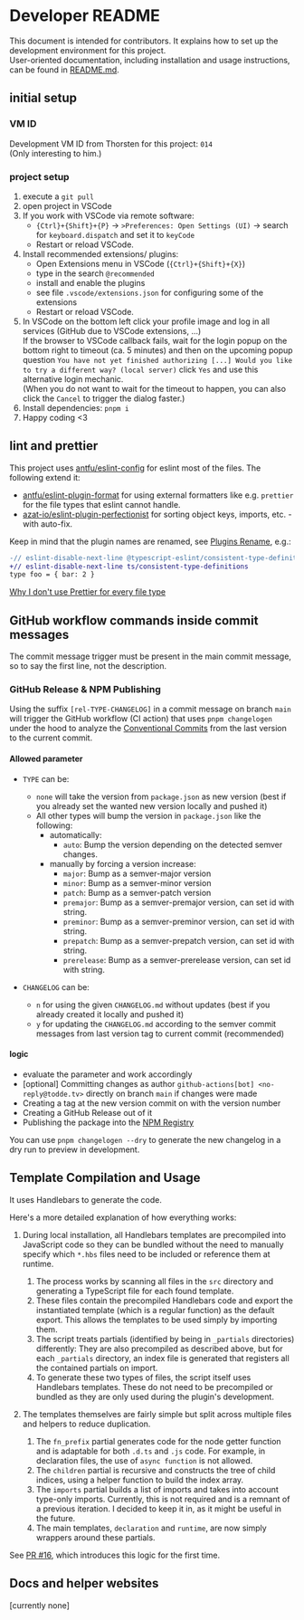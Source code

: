 # Developer README

This document is intended for contributors. It explains how to set up the development environment for this project.<br>
User-oriented documentation, including installation and usage instructions, can be found in [README.md](/README.md).

## initial setup

### VM ID

Development VM ID from Thorsten for this project: `014`<br>
(Only interesting to him.)

### project setup

1. execute a `git pull`
2. open project in VSCode
3. If you work with VSCode via remote software:
   - `{Ctrl}+{Shift}+{P}` -> `>Preferences: Open Settings (UI)` -> search for `keyboard.dispatch` and set it to `keyCode`
   - Restart or reload VSCode.
4. Install recommended extensions/ plugins:
   - Open Extensions menu in VSCode (`{Ctrl}+{Shift}+{X}`)
   - type in the search `@recommended`
   - install and enable the plugins
   - see file `.vscode/extensions.json` for configuring some of the extensions
   - Restart or reload VSCode.
5. In VSCode on the bottom left click your profile image and log in all services (GitHub due to VSCode extensions, ...)<br>
   If the browser to VSCode callback fails, wait for the login popup on the bottom right to timeout (ca. 5 minutes) and
   then on the upcoming popup question `You have not yet finished authorizing [...] Would you like to try a different way? (local server)` click `Yes` and use this alternative login mechanic.<br>
   (When you do not want to wait for the timeout to happen, you can also click the `Cancel` to trigger the dialog faster.)
6. Install dependencies: `pnpm i`
7. Happy coding <3

## lint and prettier

This project uses [antfu/eslint-config](https://github.com/antfu/eslint-config) for eslint most of the files.
The following extend it:

- [antfu/eslint-plugin-format](https://github.com/antfu/eslint-plugin-format) for using external formatters like
  e.g. `prettier` for the file types that eslint cannot handle.
- [azat-io/eslint-plugin-perfectionist](https://github.com/azat-io/eslint-plugin-perfectionist) for
  sorting object keys, imports, etc. - with auto-fix.

Keep in mind that the plugin names are renamed, see
[Plugins Rename](https://github.com/antfu/eslint-config?tab=readme-ov-file#plugins-renaming), e.g.:

```diff
-// eslint-disable-next-line @typescript-eslint/consistent-type-definitions
+// eslint-disable-next-line ts/consistent-type-definitions
type foo = { bar: 2 }
```

[Why I don't use Prettier for every file type](https://antfu.me/posts/why-not-prettier)

## GitHub workflow commands inside commit messages

The commit message trigger must be present in the main commit message, so to say the first line, not the description.

### GitHub Release & NPM Publishing

Using the suffix `[rel-TYPE-CHANGELOG]` in a commit message on branch `main` will trigger the GitHub
workflow (CI action) that uses `pnpm changelogen` under the hood to analyze the
[Conventional Commits](https://www.conventionalcommits.org/en/v1.0.0/) from the last version to the current
commit.

#### Allowed parameter

- `TYPE` can be:

  - `none` will take the version from `package.json` as new version (best if you already set the wanted new version
    locally and pushed it)
  - All other types will bump the version in `package.json` like the following:
    - automatically:
      - `auto`: Bump the version depending on the detected semver changes.
    - manually by forcing a version increase:
      - `major`: Bump as a semver-major version
      - `minor`: Bump as a semver-minor version
      - `patch`: Bump as a semver-patch version
      - `premajor`: Bump as a semver-premajor version, can set id with string.
      - `preminor`: Bump as a semver-preminor version, can set id with string.
      - `prepatch`: Bump as a semver-prepatch version, can set id with string.
      - `prerelease`: Bump as a semver-prerelease version, can set id with string.

- `CHANGELOG` can be:

  - `n` for using the given `CHANGELOG.md` without updates (best if you already created it locally and pushed it)
  - `y` for updating the `CHANGELOG.md` according to the semver commit messages from last version tag to current
    commit (recommended)

#### logic

- evaluate the parameter and work accordingly
- \[optional\] Committing changes as author `github-actions[bot] <no-reply@todde.tv>` directly on branch `main` if
  changes were made
- Creating a tag at the new version commit on with the version number
- Creating a GitHub Release out of it
- Publishing the package into the [NPM Registry](https://registry.npmjs.org/)

You can use `pnpm changelogen --dry` to generate the new changelog in a dry run to preview in development.

## Template Compilation and Usage

It uses Handlebars to generate the code.

Here's a more detailed explanation of how everything works:

1. During local installation, all Handlebars templates are precompiled into JavaScript code so they can be bundled
   without the need to manually specify which `*.hbs` files need to be included or reference them at runtime.

   1. The process works by scanning all files in the `src` directory and generating a TypeScript file for each
      found template.
   2. These files contain the precompiled Handlebars code and export the instantiated template (which is a regular
      function) as the default export. This allows the templates to be used simply by importing them.
   3. The script treats partials (identified by being in `_partials` directories) differently: They are also
      precompiled as described above, but for each `_partials` directory, an index file is generated that registers
      all the contained partials on import.
   4. To generate these two types of files, the script itself uses Handlebars templates. These do not need to be
      precompiled or bundled as they are only used during the plugin's development.

2. The templates themselves are fairly simple but split across multiple files and helpers to reduce duplication.

   1. The `fn_prefix` partial generates code for the node getter function and is adaptable for both `.d.ts`
      and `.js` code. For example, in declaration files, the use of `async function` is not allowed.
   2. The `children` partial is recursive and constructs the tree of child indices, using a helper function to
      build the index array.
   3. The `imports` partial builds a list of imports and takes into account type-only imports. Currently, this is not
      required and is a remnant of a previous iteration. I decided to keep it in, as it might be useful in the future.
   4. The main templates, `declaration` and `runtime`, are now simply wrappers around these partials.

See [PR #16](https://github.com/toddeTV/gltf-type-toolkit/pull/16), which introduces this logic for the first time.

## Docs and helper websites

\[currently none\]
